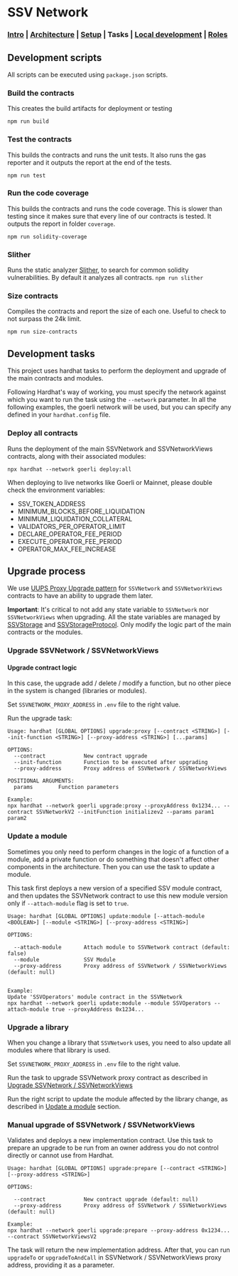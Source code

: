 # SSV Network

### [Intro](../README.md) | [Architecture](architecture.md) | [Setup](setup.md) | Tasks | [Local development](local-dev.md) | [Roles](roles.md)

## Development scripts
All scripts can be executed using `package.json` scripts.

 ### Build the contracts
This creates the build artifacts for deployment or testing

```
npm run build
```

### Test the contracts
This builds the contracts and runs the unit tests. It also runs the gas reporter and it outputs the report at the end of the tests.

```
npm run test
```

### Run the code coverage
This builds the contracts and runs the code coverage. This is slower than testing since it makes sure that every line of our contracts is tested. It outputs the report in folder `coverage`.

```
npm run solidity-coverage
```

### Slither
Runs the static analyzer [Slither](https://github.com/crytic/slither), to search for common solidity vulnerabilities. By default it analyzes all contracts.
```npm run slither```

### Size contracts
Compiles the contracts and report the size of each one. Useful to check to not surpass the 24k limit.
```
npm run size-contracts
```

## Development tasks
This project uses hardhat tasks to perform the deployment and upgrade of the main contracts and modules.

Following Hardhat's way of working, you must specify the network against which you want to run the task using the `--network` parameter. In all the following examples, the goerli network will be used, but you can specify any defined in your `hardhat.config` file.

### Deploy all contracts
Runs the deployment of the main SSVNetwork and SSVNetworkViews contracts, along with their associated modules:
```
npx hardhat --network goerli deploy:all
```

When deploying to live networks like Goerli or Mainnet, please double check the environment variables:
- SSV_TOKEN_ADDRESS
- MINIMUM_BLOCKS_BEFORE_LIQUIDATION
- MINIMUM_LIQUIDATION_COLLATERAL
- VALIDATORS_PER_OPERATOR_LIMIT
- DECLARE_OPERATOR_FEE_PERIOD
- EXECUTE_OPERATOR_FEE_PERIOD
- OPERATOR_MAX_FEE_INCREASE

## Upgrade process
We use [UUPS Proxy Upgrade pattern](https://docs.openzeppelin.com/contracts/4.x/api/proxy) for `SSVNetwork` and `SSVNetworkViews` contracts to have an ability to upgrade them later.

**Important**: It's critical to not add any state variable to `SSVNetwork` nor `SSVNetworkViews` when upgrading. All the state variables are managed by [SSVStorage](../contracts/libraries/SSVStorage.sol) and [SSVStorageProtocol](../contracts/libraries/SSVStorageProtocol.sol). Only modify the logic part of the main contracts or the modules.

### Upgrade SSVNetwork / SSVNetworkViews
#### Upgrade contract logic
In this case, the upgrade add / delete / modify a function, but no other piece in the system is changed (libraries or modules).

Set `SSVNETWORK_PROXY_ADDRESS` in `.env` file to the right value.

Run the upgrade task:

```
Usage: hardhat [GLOBAL OPTIONS] upgrade:proxy [--contract <STRING>] [--init-function <STRING>] [--proxy-address <STRING>] [...params]

OPTIONS:
  --contract            New contract upgrade
  --init-function       Function to be executed after upgrading 
  --proxy-address       Proxy address of SSVNetwork / SSVNetworkViews

POSITIONAL ARGUMENTS:
  params        Function parameters 

Example:
npx hardhat --network goerli upgrade:proxy --proxyAddress 0x1234... --contract SSVNetworkV2 --initFunction initializev2 --params param1 param2
```

### Update a module
Sometimes you only need to perform changes in the logic of a function of a module, add a private function or do something that doesn't affect other components in the architecture. Then you can use the task to update a module. 

This task first deploys a new version of a specified SSV module contract, and then updates the SSVNetwork contract to use this new module version only if `--attach-module` flag is set to `true`.

```
Usage: hardhat [GLOBAL OPTIONS] update:module [--attach-module <BOOLEAN>] [--module <STRING>] [--proxy-address <STRING>]

OPTIONS:

  --attach-module       Attach module to SSVNetwork contract (default: false)
  --module              SSV Module
  --proxy-address       Proxy address of SSVNetwork / SSVNetworkViews (default: null)


Example:
Update 'SSVOperators' module contract in the SSVNetwork
npx hardhat --network goerli update:module --module SSVOperators --attach-module true --proxyAddress 0x1234...
```

### Upgrade a library
When you change a library that `SSVNetwork` uses, you need to also update all modules where that library is used.

Set `SSVNETWORK_PROXY_ADDRESS` in `.env` file to the right value.

Run the task to upgrade SSVNetwork proxy contract as described in [Upgrade SSVNetwork / SSVNetworkViews](#upgrade-contract-logic)


Run the right script to update the module affected by the library change, as described in [Update a module](#update-a-module) section.

### Manual upgrade of SSVNetwork / SSVNetworkViews
Validates and deploys a new implementation contract. Use this task to prepare an upgrade to be run from an owner address you do not control directly or cannot use from Hardhat.

```
Usage: hardhat [GLOBAL OPTIONS] upgrade:prepare [--contract <STRING>] [--proxy-address <STRING>]

OPTIONS:

  --contract            New contract upgrade (default: null)
  --proxy-address       Proxy address of SSVNetwork / SSVNetworkViews (default: null)

Example:
npx hardhat --network goerli upgrade:prepare --proxy-address 0x1234... --contract SSVNetworkViewsV2
```

The task will return the new implementation address. After that, you can run `upgradeTo` or `upgradeToAndCall` in SSVNetwork / SSVNetworkViews proxy address, providing it as a parameter.


